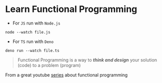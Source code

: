 # Learn Functional Programming

- For `JS` run with `Node.js`

```shell
node --watch file.js
```

- For `TS` run with `Deno`

```shell
deno run --watch file.ts
```

> Functional Programming is a way to ***think and design*** your solution (code) to a problem (program)

From a great youtube [series](https://www.youtube.com/watch?v=Z3PLwD3iebg&list=PLuPevXgCPUIMbCxBEnc1dNwboH6e2ImQo) about functional programming
